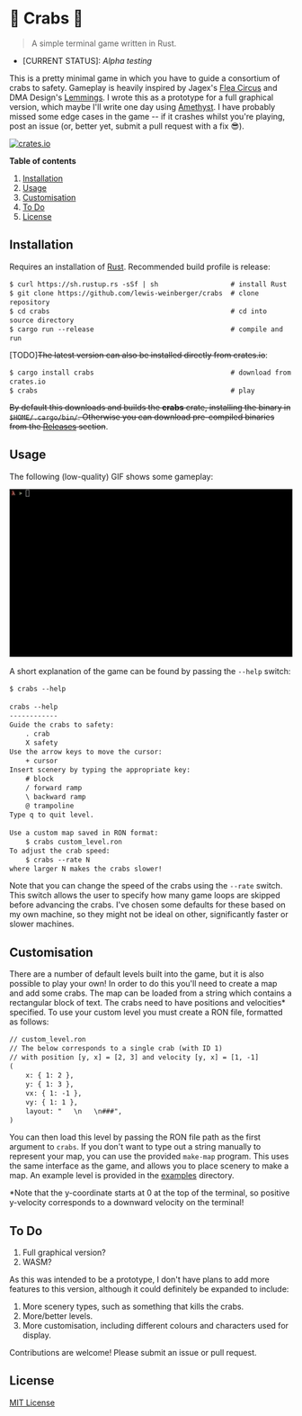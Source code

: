# :crab:  **Crabs**  :crab: 
>A simple terminal game written in Rust. 

- [CURRENT STATUS]: *Alpha testing*

This is a pretty minimal game in which you have to guide a consortium of crabs to safety. Gameplay is heavily inspired by Jagex's [Flea Circus](https://jagex.fandom.com/wiki/Flea_Circus) and DMA Design's [Lemmings](https://en.wikipedia.org/wiki/Lemmings_(video_game)). I wrote this as a prototype for a full graphical version, which maybe I'll write one day using [Amethyst](https://github.com/amethyst/amethyst). I have probably missed some edge cases in the game -- if it crashes whilst you're playing, post an issue (or, better yet, submit a pull request with a fix :sunglasses:).

[![crates.io](https://img.shields.io/crates/v/crabs)](https://crates.io/crates/crabs)

**Table of contents**
1. [Installation](#installation)
2. [Usage](#usage)
3. [Customisation](#customisation)
4. [To Do](#to-do)
5. [License](#license)

<a name="installation"></a>
## Installation
Requires an installation of [Rust](https://www.rust-lang.org/tools/install). Recommended build profile is release:
    
    $ curl https://sh.rustup.rs -sSf | sh                  # install Rust
    $ git clone https://github.com/lewis-weinberger/crabs  # clone repository
    $ cd crabs                                             # cd into source directory
    $ cargo run --release                                  # compile and run

[TODO]~~The latest version can also be installed directly from crates.io~~:

    $ cargo install crabs                                  # download from crates.io 
    $ crabs                                                # play

~~By default this downloads and builds the **crabs** crate, installing the binary in `$HOME/.cargo/bin/`. Otherwise you can download pre-compiled binaries from the [Releases](https://github.com/lewis-weinberger/crabs/releases) section~~.

<a name="usage"></a>
## Usage

The following (low-quality) GIF shows some gameplay:

![Crabs gameplay](gameplay.gif)

A short explanation of the game can be found by passing the `--help` switch:
```
$ crabs --help

crabs --help
------------
Guide the crabs to safety:
	. crab
	X safety
Use the arrow keys to move the cursor:
	+ cursor
Insert scenery by typing the appropriate key:
	# block
	/ forward ramp
	\ backward ramp
	@ trampoline
Type q to quit level.

Use a custom map saved in RON format:
	$ crabs custom_level.ron
To adjust the crab speed:
	$ crabs --rate N
where larger N makes the crabs slower!
```

Note that you can change the speed of the crabs using the `--rate` switch. This switch allows the user to specify how many game loops are skipped before advancing the crabs. I've chosen some defaults for these based on my own machine, so they might not be ideal on other, significantly faster or slower machines.

<a name="customisation"></a>
## Customisation

There are a number of default levels built into the game, but it is also possible to play your own! In order to do this you'll need to create a map and add some crabs. The map can be loaded from a string which contains a rectangular block of text. The crabs need to have positions and velocities* specified. To use your custom level you must create a RON file, formatted as follows:

```
// custom_level.ron
// The below corresponds to a single crab (with ID 1)
// with position [y, x] = [2, 3] and velocity [y, x] = [1, -1]
(
    x: { 1: 2 },
    y: { 1: 3 },
    vx: { 1: -1 },
    vy: { 1: 1 },
    layout: "   \n   \n###",
)
```

You can then load this level by passing the RON file path as the first argument to `crabs`. If you don't want to type out a string manually to represent your map, you can use the provided `make-map` program. This uses the same interface as the game, and allows you to place scenery to make a map. An example level is provided in the [examples](/examples) directory.

*Note that the y-coordinate starts at 0 at the top of the terminal, so positive y-velocity corresponds to a downward velocity on the terminal!

<a name="to-do"></a>
## To Do
1. Full graphical version?
2. WASM?

As this was intended to be a prototype, I don't have plans to add more features to this version, although it could definitely be expanded to include:

1. More scenery types, such as something that kills the crabs.
2. More/better levels.
3. More customisation, including different colours and characters used for display.

Contributions are welcome! Please submit an issue or pull request.

<a name="license"></a>
## License

[MIT License](LICENSE)
